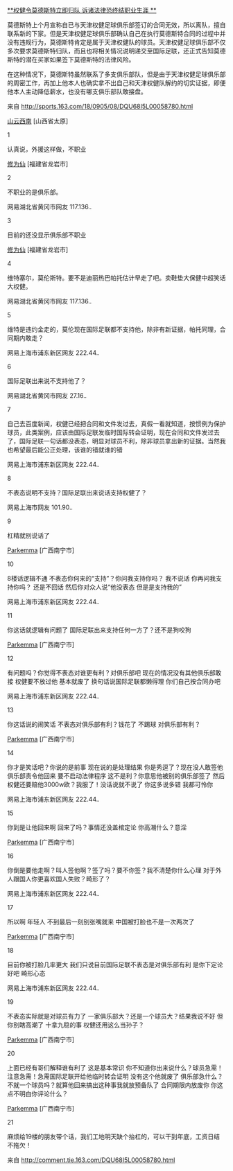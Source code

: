 [ **权健令莫德斯特立即归队 诉诸法律恐终结职业生涯 **](http://sports.163.com/18/0905/08/DQU68I5L00058780.html)

 

莫德斯特上个月宣称自已与天津权健足球俱乐部签订的合同无效，所以离队，擅自联系新的下家。但是天津权健足球俱乐部确认自己在执行莫德斯特合同的过程中并没有违规行为，莫德斯特肯定是属于天津权健队的球员。天津权健足球俱乐部不仅多次要求莫德斯特归队，而且也将相关情况说明递交至国际足联，还正式告知莫德斯特的潜在买家如果签下莫德斯特的法律风险。

在这种情况下，莫德斯特虽然联系了多支俱乐部队，但是由于天津权健足球俱乐部的周密工作，再加上他本人也确实拿不出自己和天津权健队解约的切实证据，即便他本人主动降低薪水，也没有哪支俱乐部队敢接盘。

 

来自 <http://sports.163.com/18/0905/08/DQU68I5L00058780.html> 

 

 

[山云西南](http://tie.163.com/person.html#/cmnt/94597203) [山西省太原]

1

认真说，外援这样做，不职业

[修为仙](http://tie.163.com/person.html#/cmnt/105552668) [福建省龙岩市]

2

不职业的是俱乐部。

网易湖北省黄冈市网友 117.136.*.*

3

目前的还没显示俱乐部不职业

[修为仙](http://tie.163.com/person.html#/cmnt/105552668) [福建省龙岩市]

4

维特塞尔，莫伦斯特。要不是迪丽热巴帕托估计早走了吧。卖鞋垫大保健中超笑话大权健。

网易湖北省黄冈市网友 117.136.*.*

5

维特是违约金走的，莫伦现在国际足联都不支持他，除非有新证据，帕托同理，合同期内敢走？

网易上海市浦东新区网友 222.44.*.*

6

国际足联出来说不支持他了？

网易湖北省黄冈市网友 27.16.*.*

7

自己去百度新闻，权健已经把合同和文件发过去，真假一看就知道，按惯例为保护球员，此类案例，应该由国际足联发临时国际转会证明，现在合同和文件发过去了，国际足联一句话都没表态，明显对球员不利，除非球员拿出新的证据。当然我也希望最后能公正处理，该谁的错就谁的错

网易上海市浦东新区网友 222.44.*.*

8

不表态说明不支持？国际足联出来说话支持权健了？

网易上海市网友 101.90.*.*

9

杠精就别说话了

[Parkemma](http://tie.163.com/person.html#/cmnt/365301) [广西南宁市]

10

8楼话逻辑不通 不表态你何来的“支持”？你问我支持你吗？ 我不说话 你再问我支持你吗？ 还是不回话 然后你对众人说“他没表态 但是是支持我的”

网易上海市浦东新区网友 222.44.*.*

11

你这话就逻辑有问题了 国际足联出来支持任何一方了？还不是狗咬狗

[Parkemma](http://tie.163.com/person.html#/cmnt/365301) [广西南宁市]

12

有问题吗？你觉得不表态对谁更有利？对俱乐部吧 现在的情况没有其他俱乐部敢接 权健要不放过他 基本就废了 换句话说国际足联都懒得理 你们自己按合同办吧

网易上海市浦东新区网友 222.44.*.*

13

你这话说的闹笑话 不表态对俱乐部有利？钱花了 不踢球 对俱乐部有利？

[Parkemma](http://tie.163.com/person.html#/cmnt/365301) [广西南宁市]

14

你才是笑话吧？你说的是前事 现在说的是处理结果 你是秀逗了？现在没人敢签他 俱乐部责令他回来 要不启动法律程序 这不是利？你意思他被别的俱乐部签了 然后权健还要赔他3000w欧？我服了！没话说就不说了 你这多说多错 我都可怜你

网易上海市浦东新区网友 222.44.*.*

15

你到是让他回来啊 回来了吗？事情还没盖棺定论 你高潮什么？意淫

[Parkemma](http://tie.163.com/person.html#/cmnt/365301) [广西南宁市]

16

你倒是要他走啊？叫人签他啊？签了吗？要不你签？我不清楚你什么心理 对于外人跟国人你更喜欢国人失败？畸形了？

网易上海市浦东新区网友 222.44.*.*

17

所以啊 年轻人 不到最后一刻别张嘴就来 中国被打脸也不是一次两次了

[Parkemma](http://tie.163.com/person.html#/cmnt/365301) [广西南宁市]

18

目前你被打脸几率更大 我们只说目前国际足联不表态是对俱乐部有利 是你下定论好吧 畸形心态

网易上海市浦东新区网友 222.44.*.*

19

不表态实际就是对球员有力了 一家俱乐部大？还是一个球员大？结果我说不好 但你别瞎高潮了 十拿九稳的事 权健还用这么当孙子？

[Parkemma](http://tie.163.com/person.html#/cmnt/365301) [广西南宁市]

20

上面已经有哥们解释谁有利了 这是基本常识 你不知道你出来说什么？球员急需！注意急需！急需国际足联开给他临时转会证明 没有这个他就废了 俱乐部急什么？不就一个球员吗？就算他回来搞出这种事我就放预备队了 合同期限内放废你 你这点不明白你评论什么？

[Parkemma](http://tie.163.com/person.html#/cmnt/365301) [广西南宁市]

21

麻烦给19楼的朋友带个话，我们工地明天缺个抬杠的，可以干到年底，工资日结不拖欠！

 

来自 <http://comment.tie.163.com/DQU68I5L00058780.html> 